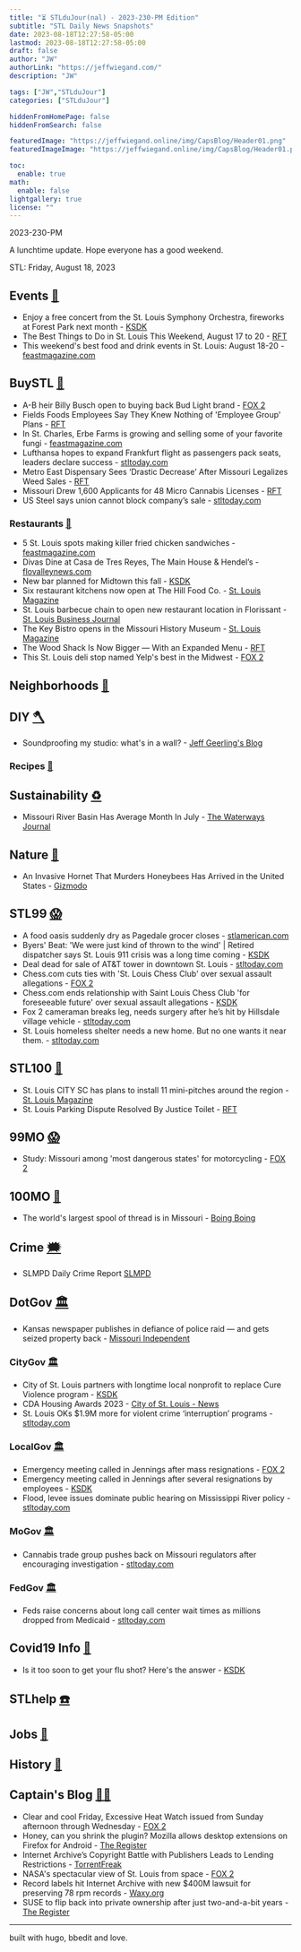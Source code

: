 ```yaml
---
title: "⏳ STLduJour(nal) - 2023-230-PM Edition"
subtitle: "STL Daily News Snapshots"
date: 2023-08-18T12:27:58-05:00
lastmod: 2023-08-18T12:27:58-05:00
draft: false
author: "JW"
authorLink: "https://jeffwiegand.com/"
description: "JW"

tags: ["JW","STLduJour"]
categories: ["STLduJour"]

hiddenFromHomePage: false
hiddenFromSearch: false

featuredImage: "https://jeffwiegand.online/img/CapsBlog/Header01.png"
featuredImageImage: "https://jeffwiegand.online/img/CapsBlog/Header01.png"

toc:
  enable: true
math:
  enable: false
lightgallery: true
license: ""
---
```


2023-230-PM

A lunchtime update. Hope everyone has a good weekend.

<!--more-->

STL: Friday, August 18, 2023

## Events [📆](https://stlouist.com/STLevents)
* Enjoy a free concert from the St. Louis Symphony Orchestra, fireworks at Forest Park next month - [KSDK](http://rssfeeds.ksdk.com/~/781345301/0/ksdk-localnews~Enjoy-a-free-concert-from-the-St-Louis-Symphony-Orchestra-fireworks-at-Forest-Park-next-month)
* The Best Things to Do in St. Louis This Weekend, August 17 to 20 - [RFT](https://www.riverfronttimes.com/arts/the-best-things-to-do-in-st-louis-this-weekend-august-17-to-20-40683333)
* This weekend's best food and drink events in St. Louis: August 18-20 - [feastmagazine.com](https://www.feastmagazine.com/events/food-drink-weekend-events-st-louis-stl/article_75133768-3c47-11ee-8cf3-2b0713230e1d.html)
## BuySTL [👜](https://stlouist.com/bUySTL)
* A-B heir Billy Busch open to buying back Bud Light brand - [FOX 2](https://fox2now.com/news/missouri/a-b-heir-billy-busch-open-to-buying-back-bud-light-brand/)
* Fields Foods Employees Say They Knew Nothing of 'Employee Group' Plans - [RFT](https://www.riverfronttimes.com/food-drink/fields-foods-employees-say-they-knew-nothing-of-employee-group-plans-40682319)
* In St. Charles, Erbe Farms is growing and selling some of your favorite fungi - [feastmagazine.com](https://www.feastmagazine.com/community/farmers/erbe-farms-st-charles-mushrooms/article_abda97a8-3b90-11ee-97f6-6f54d1e35895.html)
* Lufthansa hopes to expand Frankfurt flight as passengers pack seats, leaders declare success - [stltoday.com](https://www.stltoday.com/news/local/business/lufthansa-lambert-st-louis-germany-nonstop-flight/article_d3772336-3aef-11ee-b573-23708f569dd2.html)
* Metro East Dispensary Sees ‘Drastic Decrease’ After Missouri Legalizes Weed Sales - [RFT](https://www.riverfronttimes.com/weed/metro-east-dispensary-seen-drastic-decrease-in-sales-after-missouri-legalizes-weed-40684090)
* Missouri Drew 1,600 Applicants for 48 Micro Cannabis Licenses - [RFT](https://www.riverfronttimes.com/weed/48-missouri-micro-cannabis-licenses-drew-1600-applicants-40676766)
* US Steel says union cannot block company’s sale - [stltoday.com](https://www.stltoday.com/news/local/business/us-steel-says-union-cannot-block-company-s-sale/article_d6fd1dac-3d43-11ee-ac71-bb804c17f2d1.html)
### Restaurants [🍲](https://stlouist.com/bUySTL/restaurants)
* 5 St. Louis spots making killer fried chicken sandwiches - [feastmagazine.com](https://www.feastmagazine.com/restaurants/guides/fried-chicken-sandwiches-st-louis-missouri/article_bf8741e4-3c6b-11ee-9b03-fbbf470de301.html)
* Divas Dine at Casa de Tres Reyes, The Main House & Hendel’s - [flovalleynews.com](https://flovalleynews.com/?p=26007&utm_source=rss&utm_medium=rss&utm_campaign=divas-dine-at-casa-de-tres-reyes-the-main-house-hendels)
* New bar planned for Midtown this fall - [KSDK](http://rssfeeds.ksdk.com/~/781424129/0/ksdk-localnews~New-bar-planned-for-Midtown-this-fall)
* Six restaurant kitchens now open at The Hill Food Co. - [St. Louis Magazine](https://www.stlmag.com/dining/six-restaurant-kitchens-now-open-at-the-hill-food-co-st-louis/)
* St. Louis barbecue chain to open new restaurant location in Florissant - [St. Louis Business Journal](https://www.bizjournals.com/stlouis/news/2023/08/17/sugarfire-smokehouse-opening-florissant-location.html?ana=RSS&s=article_search)
* The Key Bistro opens in the Missouri History Museum - [St. Louis Magazine](https://www.stlmag.com/dining/the-key-bistro-unlocks-french-inspired-fare-in-the-missouri-history-museum/)
* The Wood Shack Is Now Bigger — With an Expanded Menu - [RFT](https://www.riverfronttimes.com/food-drink/the-wood-shack-is-now-bigger-with-an-expanded-menu-40688754)
* This St. Louis deli stop named Yelp's best in the Midwest - [FOX 2](https://fox2now.com/news/missouri/this-st-louis-deli-stop-named-yelps-best-in-the-midwest/)
## Neighborhoods [🏡](https://stlouist.com/g2g2/neighborhoods)
## DIY [🪓](https://stlouist.com/DIY)
* Soundproofing my studio: what's in a wall? - [Jeff Geerling's Blog](https://www.jeffgeerling.com/blog/2023/soundproofing-my-studio-whats-wall)
### Recipes [📇](https://stlouist.com/recipes)
## Sustainability [♻️](https://stlouist.com/sustainability)
* Missouri River Basin Has Average Month In July - [The Waterways Journal](https://www.waterwaysjournal.net/2023/08/17/missouri-river-basin-has-average-month-in-july/)
## Nature [🦝](https://stlouist.com/node/16389)
* An Invasive Hornet That Murders Honeybees Has Arrived in the United States - [Gizmodo](https://gizmodo.com/yellow-legged-hornet-killer-honeybees-found-georgia-1850751419)
## STL99 [😱](https://stlouist.com/STL99)
* A food oasis suddenly dry as Pagedale grocer closes - [stlamerican.com](http://www.stlamerican.com/news/a-food-oasis-suddenly-dry-as-pagedale-grocer-closes/article_8b13f78c-3c7e-11ee-914d-dfab93c8577f.html)
* Byers' Beat: 'We were just kind of thrown to the wind' | Retired dispatcher says St. Louis 911 crisis was a long time coming - [KSDK](http://rssfeeds.ksdk.com/~/781645721/0/ksdk-localnews~Byers-Beat-We-were-just-kind-of-thrown-to-the-wind-Retired-dispatcher-says-St-Louis-crisis-was-a-long-time-coming)
* Deal dead for sale of AT&T tower in downtown St. Louis - [stltoday.com](https://www.stltoday.com/news/local/business/vacant-office-building-downtown-st-louis-att/article_578e3ec6-3d10-11ee-a8db-272b621f631e.html)
* Chess.com cuts ties with 'St. Louis Chess Club' over sexual assault allegations - [FOX 2](https://fox2now.com/news/missouri/chess-com-cuts-ties-with-st-louis-chess-club-over-sexual-assault-allegations/)
* Chess.com ends relationship with Saint Louis Chess Club 'for foreseeable future' over sexual assault allegations - [KSDK](http://rssfeeds.ksdk.com/~/783221954/0/ksdk-localnews~Chesscom-ends-relationship-with-Saint-Louis-Chess-Club-for-foreseeable-future-over-sexual-assault-allegations)
* Fox 2 cameraman breaks leg, needs surgery after he’s hit by Hillsdale village vehicle - [stltoday.com](https://www.stltoday.com/news/local/government-politics/fox-2-news-ktvi-hillsdale-government-municipality-st-louis-county/article_8473f610-3c61-11ee-8b2b-6badeadfdeba.html)
* St. Louis homeless shelter needs a new home. But no one wants it near them. - [stltoday.com](https://www.stltoday.com/news/local/government-politics/st-louis-homeless-shelter-needs-a-new-home-but-no-one-wants-it-near-them/article_b22ec980-3c53-11ee-9adb-13e6e1b99df0.html)
## STL100 [💯](https://stlouist.com/STL100)
* St. Louis CITY SC has plans to install 11 mini-pitches around the region - [St. Louis Magazine](https://www.stlmag.com/news/sports/st-louis-city-sc-announces-plans-to-install-11-mini-pitches-/)
* St. Louis Parking Dispute Resolved By Justice Toilet - [RFT](https://www.riverfronttimes.com/news/st-louis-parking-dispute-resolved-by-justice-toilet-40682326)
## 99MO [😱](https://stlouist.com/99MO)
* Study: Missouri among 'most dangerous states' for motorcycling - [FOX 2](https://fox2now.com/news/missouri/study-missouri-among-most-dangerous-states-for-motorcycling/)
## 100MO [💯](https://stlouist.com/100MO)
* The world's largest spool of thread is in Missouri - [Boing Boing](https://boingboing.net/2023/08/18/the-worlds-largest-spool-of-thread-is-in-missouri.html)
## Crime [🗯](https://stlouist.com/crime)
* SLMPD Daily Crime Report [SLMPD](https://www.slmpd.org/DCAHReport.shtml)
## DotGov [🏛](https://stlouist.com/DotGov)
* Kansas newspaper publishes in defiance of police raid — and gets seized property back - [Missouri Independent](https://missouriindependent.com/2023/08/17/kansas-newspaper-publishes-in-defiance-of-police-raid-and-gets-seized-property-back/)
### CityGov [🏛](https://stlouist.com/CityGov)
* City of St. Louis partners with longtime local nonprofit to replace Cure Violence program - [KSDK](http://rssfeeds.ksdk.com/~/781778129/0/ksdk-localnews~City-of-St-Louis-partners-with-longtime-local-nonprofit-to-replace-Cure-Violence-program)
* CDA Housing Awards 2023 - [City of St. Louis - News](https://www.stlouis-mo.gov/government/departments/community-development/news/cda-housing-awards-2023.cfm)
* St. Louis OKs $1.9M more for violent crime ‘interruption’ programs - [stltoday.com](https://www.stltoday.com/news/local/government-politics/st-louis-oks-1-9m-more-for-violent-crime-interruption-programs/article_bf697ef0-3d30-11ee-a072-8b2e86b35cb2.html)
### LocalGov [🏛](https://stlouist.com/OpenGov)
* Emergency meeting called in Jennings after mass resignations - [FOX 2](https://fox2now.com/news/fox-files/emergency-meeting-called-in-jennings-after-mass-resignations/)
* Emergency meeting called in Jennings after several resignations by employees - [KSDK](http://rssfeeds.ksdk.com/~/781564220/0/ksdk-localnews~Emergency-meeting-called-in-Jennings-after-several-resignations-by-employees)
* Flood, levee issues dominate public hearing on Mississippi River policy - [stltoday.com](https://www.stltoday.com/news/local/illinois/flood-levee-issues-dominate-public-hearing-on-mississippi-river-policy/article_5050db24-3d4b-11ee-88a8-8b95454de240.html)
### MoGov [🏛](https://stlouist.com/MoLeg)
* Cannabis trade group pushes back on Missouri regulators after encouraging investigation - [stltoday.com](https://www.stltoday.com/news/local/marijuana/cannabis-trade-group-pushes-back-on-missouri-regulators-after-encouraging-investigation/article_0583950a-3c79-11ee-9fea-33c6e15ad44e.html)
### FedGov [🏛](https://stlouist.com/OpenGov)
* Feds raise concerns about long call center wait times as millions dropped from Medicaid - [stltoday.com](https://www.stltoday.com/news/local/government-politics/feds-raise-concerns-about-long-call-center-wait-times-as-millions-dropped-from-medicaid/article_d9e7ef3c-3d30-11ee-bbba-633cce68c860.html)
## Covid19 Info [🦠](https://stlouist.com/Covid19)
* Is it too soon to get your flu shot? Here's the answer - [KSDK](http://rssfeeds.ksdk.com/~/781657724/0/ksdk-localnews~Is-it-too-soon-to-get-your-flu-shot-Heres-the-answer)
## STLhelp [☎️](https://stlouist.com/STLhelp)
## Jobs [📄](https://stlouist.com/STLhelp/jobs)
## History [🦕](https://stlouist.com/History)
## Captain's Blog [🏴‍☠️](https://stlouist.com/CapsBlog)
* Clear and cool Friday, Excessive Heat Watch issued from Sunday afternoon through Wednesday - [FOX 2](https://fox2now.com/news/weather/clear-and-cool-friday-excessive-heat-watch-issued-from-sunday-afternoon-through-wednesday/)
* Honey, can you shrink the plugin? Mozilla allows desktop extensions on Firefox for Android - [The Register](https://go.theregister.com/feed/www.theregister.com/2023/08/14/desktop_extensions_coming_to_android/)
* Internet Archive’s Copyright Battle with Publishers Leads to Lending Restrictions - [TorrentFreak](https://torrentfreak.com/internet-archives-copyright-battle-with-publishers-leads-to-lending-restrictions-230813/)
* NASA's spectacular view of St. Louis from space - [FOX 2](https://fox2now.com/news/missouri/nasas-spectacular-view-of-st-louis-from-space/)
* Record labels hit Internet Archive with new $400M lawsuit for preserving 78 rpm records - [Waxy.org](https://torrentfreak.com/record-labels-hit-internet-archive-with-new-400m-copyright-lawsuit-230812/)
* SUSE to flip back into private ownership after just two-and-a-bit years - [The Register](https://go.theregister.com/feed/www.theregister.com/2023/08/18/suse_delisting/)

---

built with hugo, bbedit and love.
